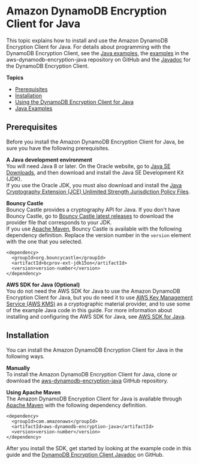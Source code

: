 # Amazon DynamoDB Encryption Client for Java<a name="java"></a>

This topic explains how to install and use the Amazon DynamoDB Encryption Client for Java\. For details about programming with the DynamoDB Encryption Client, see the [Java examples](java-examples.md), the [examples](https://github.com/awslabs/aws-dynamodb-encryption-java/tree/master/examples) in the aws\-dynamodb\-encryption\-java repository on GitHub and the [Javadoc](https://awslabs.github.io/aws-dynamodb-encryption-java/javadoc/) for the DynamoDB Encryption Client\.

**Topics**
+ [Prerequisites](#java-prerequisites)
+ [Installation](#java-installation)
+ [Using the DynamoDB Encryption Client for Java](java-using.md)
+ [Java Examples](java-examples.md)

## Prerequisites<a name="java-prerequisites"></a>

Before you install the Amazon DynamoDB Encryption Client for Java, be sure you have the following prerequisites\.

**A Java development environment**  
You will need Java 8 or later\. On the Oracle website, go to [Java SE Downloads](https://www.oracle.com/technetwork/java/javase/downloads/index.html), and then download and install the Java SE Development Kit \(JDK\)\.  
If you use the Oracle JDK, you must also download and install the [Java Cryptography Extension \(JCE\) Unlimited Strength Jurisdiction Policy Files](http://www.oracle.com/technetwork/java/javase/downloads/jce8-download-2133166.html)\.

**Bouncy Castle**  
Bouncy Castle provides a cryptography API for Java\. If you don't have Bouncy Castle, go to [Bouncy Castle latest releases](https://bouncycastle.org/latest_releases.html) to download the provider file that corresponds to your JDK\.  
If you use [Apache Maven](https://maven.apache.org/), Bouncy Castle is available with the following dependency definition\. Replace the version number in the `version` element with the one that you selected\.  

```
<dependency>
  <groupId>org.bouncycastle</groupId>
  <artifactId>bcprov-ext-jdk15on</artifactId>
  <version>version-number</version>
</dependency>
```

**AWS SDK for Java \(Optional\)**  
You do not need the AWS SDK for Java to use the Amazon DynamoDB Encryption Client for Java, but you do need it to use [AWS Key Management Service \(AWS KMS\)](https://aws.amazon.com/kms/) as a cryptographic material provider, and to use some of the example Java code in this guide\. For more information about installing and configuring the AWS SDK for Java, see [AWS SDK for Java](https://aws.amazon.com/sdk-for-java/)\.

## Installation<a name="java-installation"></a>

You can install the Amazon DynamoDB Encryption Client for Java in the following ways\.

**Manually**  
To install the Amazon DynamoDB Encryption Client for Java, clone or download the [aws\-dynamodb\-encryption\-java](https://github.com/awslabs/aws-dynamodb-encryption-java/) GitHub repository\.

**Using Apache Maven**  
The Amazon DynamoDB Encryption Client for Java is available through [Apache Maven](https://maven.apache.org/) with the following dependency definition\.  

```
<dependency>
  <groupId>com.amazonaws</groupId>
  <artifactId>aws-dynamodb-encryption-java</artifactId>
  <version>version-number</version>
</dependency>
```

After you install the SDK, get started by looking at the example code in this guide and the [DynamoDB Encryption Client Javadoc](https://awslabs.github.io/aws-dynamodb-encryption-java/javadoc/) on GitHub\.
